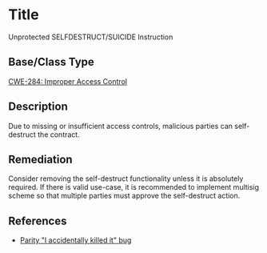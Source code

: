 # Title 
Unprotected SELFDESTRUCT/SUICIDE Instruction

## Base/Class Type
[CWE-284: Improper Access Control](https://cwe.mitre.org/data/definitions/284.html)

## Description 

Due to missing or insufficient access controls, malicious parties can self-destruct the contract.

## Remediation

Consider removing the self-destruct functionality unless it is absolutely required. If there is valid use-case, it is recommended to implement multisig scheme so that multiple parties must approve the self-destruct action.

## References 
- [Parity "I accidentally killed it" bug](https://www.parity.io/a-postmortem-on-the-parity-multi-sig-library-self-destruct/)
